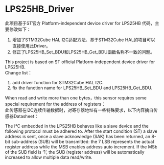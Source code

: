 # LPS25HB_Driver

此项目基于ST官方 Platform-independent device driver for LPS25HB 代码，主要修改如下：  
1. 增加了STM32Cube HAL I2C适配方法，基于STM32Cube HAL的项目可以直接使用此Driver。
2. 修正了LPS25HB_Set_BDU和LPS25HB_Get_BDU函数名称不一致的问题。

This project is based on ST official Platform-independent device driver for LPS25HB.  
Change list：  
1. add driver function for STM32Cube HAL I2C.
2. fix the function name for LPS25HB_Set_BDU and LPS25HB_Get_BDU.

When read and write more than one bytes，this sensor requires some special requirement for the address of registers：  
此传感器在I2C连续传输数据时，对寄存器地址有一些特殊要求，以下内容摘自传感器Datasheet：

The I²C embedded in the LPS25HB behaves like a slave device and the following protocol
must be adhered to. After the start condition (ST) a slave address is sent, once a slave
acknowledge (SAK) has been returned, an 8-bit sub-address (SUB) will be transmitted: the 7
LSB represents the actual register address while the MSB enables address auto increment.
If the MSb of the SUB field is ‘1’, the SUB (register address) will be automatically increased
to allow multiple data read/write.

